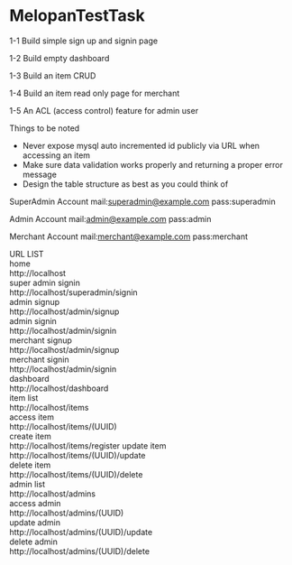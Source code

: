 # MelopanTestTask
1-1 Build simple sign up and signin page

1-2 Build empty dashboard

1-3 Build an item CRUD

1-4 Build an item read only page for merchant

1-5 An ACL (access control) feature for admin user

Things to be noted
- Never expose mysql auto incremented id publicly via URL when accessing an item
- Make sure data validation works properly and returning a proper error message
- Design the table structure as best as you could think of

SuperAdmin Account
mail:superadmin@example.com
pass:superadmin

Admin Account
mail:admin@example.com
pass:admin

Merchant Account
mail:merchant@example.com
pass:merchant

URL LIST  
home  
http://localhost  
super admin signin  
http://localhost/superadmin/signin  
admin signup  
http://localhost/admin/signup  
admin signin  
http://localhost/admin/signin  
merchant signup  
http://localhost/admin/signup  
merchant signin  
http://localhost/admin/signin  
dashboard  
http://localhost/dashboard  
item list  
http://localhost/items  
access item  
http://localhost/items/(UUID)  
create item  
http://localhost/items/register
update item  
http://localhost/items/(UUID)/update  
delete item  
http://localhost/items/(UUID)/delete  
admin list  
http://localhost/admins  
access admin  
http://localhost/admins/(UUID)  
update admin  
http://localhost/admins/(UUID)/update  
delete admin  
http://localhost/admins/(UUID)/delete  



